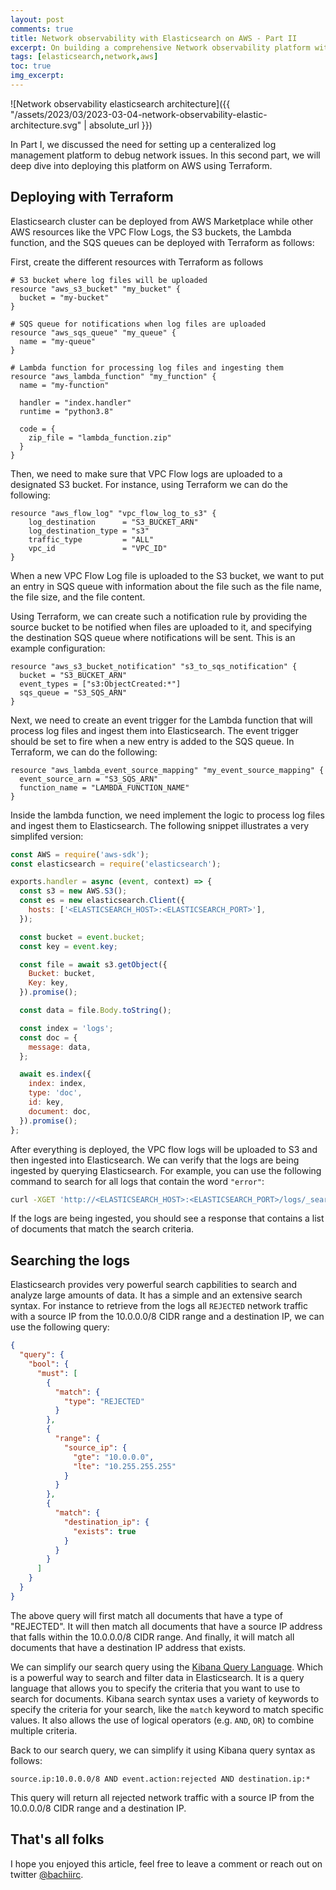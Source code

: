 ```yaml
---
layout: post
comments: true
title: Network observability with Elasticsearch on AWS - Part II
excerpt: On building a comprehensive Network observability platform with the Elastic stack
tags: [elasticsearch,network,aws]
toc: true
img_excerpt:
---
```


![Network observability elasticsearch architecture]({{ "/assets/2023/03/2023-03-04-network-observability-elastic-architecture.svg" | absolute_url }})

In Part I, we discussed the need for setting up a centeralized log management platform to debug network issues. In this second part, we will deep dive into deploying this platform on AWS using Terraform.

## Deploying with Terraform
Elasticsearch cluster can be deployed from AWS Marketplace while other AWS resources like the VPC Flow Logs, the S3 buckets, the Lambda function, and the SQS queues can be deployed with Terraform as follows:

First, create the different resources with Terraform as follows
```
# S3 bucket where log files will be uploaded
resource "aws_s3_bucket" "my_bucket" {
  bucket = "my-bucket"
}

# SQS queue for notifications when log files are uploaded
resource "aws_sqs_queue" "my_queue" {
  name = "my-queue"
}

# Lambda function for processing log files and ingesting them
resource "aws_lambda_function" "my_function" {
  name = "my-function"

  handler = "index.handler"
  runtime = "python3.8"

  code = {
    zip_file = "lambda_function.zip"
  }
}
```

Then, we need to make sure that VPC Flow logs are uploaded to a designated S3 bucket. For instance, using Terraform we can do the following:
```
resource "aws_flow_log" "vpc_flow_log_to_s3" {
    log_destination      = "S3_BUCKET_ARN"
    log_destination_type = "s3"
    traffic_type         = "ALL"
    vpc_id               = "VPC_ID"
}
```

When a new VPC Flow Log file is uploaded to the S3 bucket, we want to put an entry in SQS queue with information about the file such as the file name, the file size, and the file content.

Using Terraform, we can create such a notification rule by providing the source bucket to be notified when files are uploaded to it, and specifying the destination SQS queue where notifications will be sent. This is an example configuration:
```
resource "aws_s3_bucket_notification" "s3_to_sqs_notification" {
  bucket = "S3_BUCKET_ARN"
  event_types = ["s3:ObjectCreated:*"]
  sqs_queue = "S3_SQS_ARN"
}
```

Next, we need to create an event trigger for the Lambda function that will process log files and ingest them into Elasticsearch. The event trigger should be set to fire when a new entry is added to the SQS queue. In Terraform, we can do the following:

```
resource "aws_lambda_event_source_mapping" "my_event_source_mapping" {
  event_source_arn = "S3_SQS_ARN"
  function_name = "LAMBDA_FUNCTION_NAME"
}
```

Inside the lambda function, we need implement the logic to process log files and ingest them to Elasticsearch. The following snippet illustrates a very simplifed version:

```js
const AWS = require('aws-sdk');
const elasticsearch = require('elasticsearch');

exports.handler = async (event, context) => {
  const s3 = new AWS.S3();
  const es = new elasticsearch.Client({
    hosts: ['<ELASTICSEARCH_HOST>:<ELASTICSEARCH_PORT>'],
  });

  const bucket = event.bucket;
  const key = event.key;

  const file = await s3.getObject({
    Bucket: bucket,
    Key: key,
  }).promise();

  const data = file.Body.toString();

  const index = 'logs';
  const doc = {
    message: data,
  };

  await es.index({
    index: index,
    type: 'doc',
    id: key,
    document: doc,
  }).promise();
};
```

After everything is deployed, the VPC flow logs will be uploaded to S3 and then ingested into Elasticsearch. We can verify that the logs are being ingested by querying Elasticsearch. For example, you can use the following command to search for all logs that contain the word `"error"`:

```sh
curl -XGET 'http://<ELASTICSEARCH_HOST>:<ELASTICSEARCH_PORT>/logs/_search?q=error'
```

If the logs are being ingested, you should see a response that contains a list of documents that match the search criteria.

## Searching the logs
Elasticsearch provides very powerful search capbilities to search and analyze large amounts of data. It has a simple and an extensive search syntax. For instance to retrieve from the logs all `REJECTED` network traffic with a source IP from the 10.0.0.0/8 CIDR range and a destination IP, we can use the following query:

```json
{
  "query": {
    "bool": {
      "must": [
        {
          "match": {
            "type": "REJECTED"
          }
        },
        {
          "range": {
            "source_ip": {
              "gte": "10.0.0.0",
              "lte": "10.255.255.255"
            }
          }
        },
        {
          "match": {
            "destination_ip": {
              "exists": true
            }
          }
        }
      ]
    }
  }
}
```

The above query will first match all documents that have a type of "REJECTED". It will then match all documents that have a source IP address that falls within the 10.0.0.0/8 CIDR range. And finally, it will match all documents that have a destination IP address that exists.


We can simplify our search query using the [Kibana Query Language](https://www.elastic.co/guide/en/kibana/current/kuery-query.html). Which is a powerful way to search and filter data in Elasticsearch. It is a query language that allows you to specify the criteria that you want to use to search for documents. Kibana search syntax uses a variety of keywords to specify the criteria for your search, like the `match` keyword to match specific values. It also allows the use of logical operators (e.g. `AND`, `OR`) to combine multiple criteria.

Back to our search query, we can simplify it using Kibana query syntax as follows:

```
source.ip:10.0.0.0/8 AND event.action:rejected AND destination.ip:*
```

This query will return all rejected network traffic with a source IP from the 10.0.0.0/8 CIDR range and a destination IP.

## That's all folks
I hope you enjoyed this article, feel free to leave a comment or reach out on twitter [@bachiirc](https://twitter.com/bachiirc).
